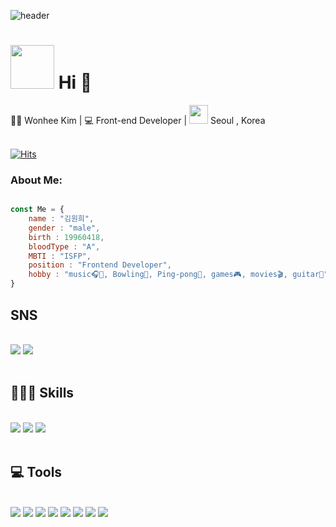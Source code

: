 ![header](https://capsule-render.vercel.app/api?type=Slice&text=Welcome!&fontAlign=80&fontAlignY=20&fontSize=50&fontColor=fff&rotate=14&desc=Wonhee's%20git%hub%&descSize=18&descAlign=85&descAlignY=35&color=0:fff,100:6868AC&height=200)



<div>
<h1><img src="https://media.giphy.com/media/WUlplcMpOCEmTGBtBW/giphy.gif" width="70"> Hi 👋</h1>
<span>🙍‍♂️ Wonhee Kim  |  💻 Front-end Developer  |  <img src="https://media.giphy.com/media/7A80i85TlA7v3syRcV/giphy.gif" width="30"> Seoul , Korea</span>
    
<br>
<br>
    
[![Hits](https://hits.seeyoufarm.com/api/count/incr/badge.svg?url=https%3A%2F%2Fgithub.com%2Fwonhee418%2Fhit-counter&count_bg=%233291F5&title_bg=%23555555&icon=github.svg&icon_color=%23E7E7E7&title=hits&edge_flat=false)](https://hits.seeyoufarm.com)
    
</div>


### About Me:
```javascript

const Me = {
    name : "김원희",
    gender : "male",
    birth : 19960418,
    bloodType : "A",
    MBTI : "ISFP",
    position : "Frontend Developer",
    hobby : "music🎧🎤, Bowling🎳, Ping-pong🏓, games🎮, movies🎬, guitar🎸"
}

```

##  SNS 
</br>
<div style="">
<a href="https://velog.io/@dnjsgml418"><img src="https://img.shields.io/badge/Velog-20C997?style=for-the-badge&logo=Velog&logoColor=white"></a>
<a href="https://www.instagram.com/wonhee____/"><img src="https://img.shields.io/badge/Instagram-E4405F?style=for-the-badge&logo=Instagram&logoColor=white"></a>
</div>
</br>

## 🏋🏼‍♀️ Skills
</br>
<div>
<img src="https://img.shields.io/badge/javascript-%23F7DF1E?style=for-the-badge&logo=javascript&logoColor=white">
<img src="https://img.shields.io/badge/react-%2361DAFB?style=for-the-badge&logo=react&logoColor=white">
<img src="https://img.shields.io/badge/mysql-%2300f?style=for-the-badge&logo=mysql&logoColor=white">

</div>  
</br>

## 💻 Tools
</br>
<div class="test">
<img src="https://img.shields.io/badge/Visual Studio Code-007ACC?style=for-the-badge&logo=Visual Studio Code&logoColor=white">
<!-- <img src="https://img.shields.io/badge/Git-F05032?style=for-the-badge&logo=Git&logoColor=white"> -->
<img src="https://img.shields.io/badge/GitHub-181717?style=for-the-badge&logo=GitHub&logoColor=white">
<img src="https://img.shields.io/badge/GitLab-FC6D26?style=for-the-badge&logo=GitLab&logoColor=white">
<!-- <img src="https://img.shields.io/badge/Docker-2496ED?style=for-the-badge&logo=Docker&logoColor=white"> -->
<img src="https://img.shields.io/badge/sourcetree-0052CC?style=for-the-badge&logo=sourcetree&logoColor=white">
<img src="https://img.shields.io/badge/FileZilla-BF0000?style=for-the-badge&logo=FileZilla&logoColor=white">
<img src="https://img.shields.io/badge/Synology-B5B5B6?style=for-the-badge&logo=Synology&logoColor=white">
<img src="https://img.shields.io/badge/Slack-4A154B?style=for-the-badge&logo=Slack&logoColor=white">
<img src="https://img.shields.io/badge/Notion-000000?style=for-the-badge&logo=Notion&logoColor=white">
</div>




<!-- 
#### <div align="center">I'm web developer using Java Spring boot. 👋</div> 
#### <div align="center">🍎</div>
#### <div align="center">🍏</div>
<div><![Wonhee’s GitHub stats](https://github-readme-stats.vercel.app/api?username=wonhee418&show_icons=true&theme=graywhite)></div>  
-->

